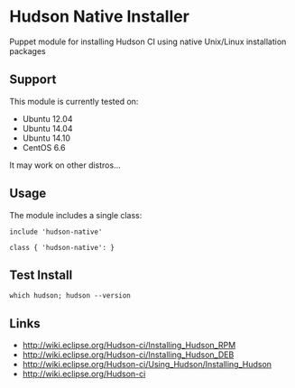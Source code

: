 # Hudson Native Installer #

Puppet module for installing Hudson CI using native Unix/Linux installation packages

## Support

This module is currently tested on:

* Ubuntu 12.04
* Ubuntu 14.04
* Ubuntu 14.10
* CentOS 6.6

It may work on other distros...

## Usage

The module includes a single class:

```puppet
include 'hudson-native'
```

```puppet
class { 'hudson-native': }
```

## Test Install
`which hudson; hudson --version`


## Links
* http://wiki.eclipse.org/Hudson-ci/Installing_Hudson_RPM
* http://wiki.eclipse.org/Hudson-ci/Installing_Hudson_DEB
* http://wiki.eclipse.org/Hudson-ci/Using_Hudson/Installing_Hudson
* http://wiki.eclipse.org/Hudson-ci
